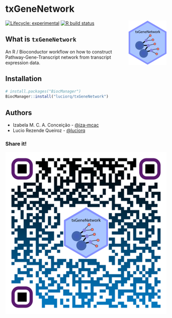 txGeneNetwork
====

<img src='man/figures/logo.svg' align="right" alt="txGeneNetwork logo" height="139" />

<!-- badges: start -->
[![Lifecycle: experimental](https://img.shields.io/badge/lifecycle-experimental-orange.svg)](https://www.tidyverse.org/lifecycle/#experimental)
[![R build status](https://github.com/luciorq/txGeneNetwork/workflows/R-CMD-check/badge.svg)](https://github.com/luciorq/txGeneNetwork/actions)
<!-- badges: end -->

## What is `txGeneNetwork`

An R / Bioconductor workflow on how to construct Pathway-Gene-Transcript network from transcript expression data.

## Installation

``` r
# install.packages("BiocManager")
BiocManager::install("luciorq/txGeneNetwork")
```

## Authors

* Izabela M. C. A. Conceição - [@iza-mcac](https://github.com/iza-mcac)
* Lucio Rezende Queiroz - [@luciorq](https://github.com/luciorq)

### Share it!

![qrcode](man/figures/txGeneNetwork-qrcode.svg)
